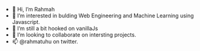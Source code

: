 - 👋 Hi, I’m Rahmah
- 👀 I’m interested in bulding Web Engineering and Machine Learning using Javascript.
- 🌱 I’m still a bit hooked on vanillaJs
- 💞️ I’m looking to collaborate on intersting projects.
- 📫 @rahmatuhu on twitter.

<!---
blackqahwah/blackqahwah is a ✨ special ✨ repository because its `README.md` (this file) appears on your GitHub profile.
You can click the Preview link to take a look at your changes.
--->
